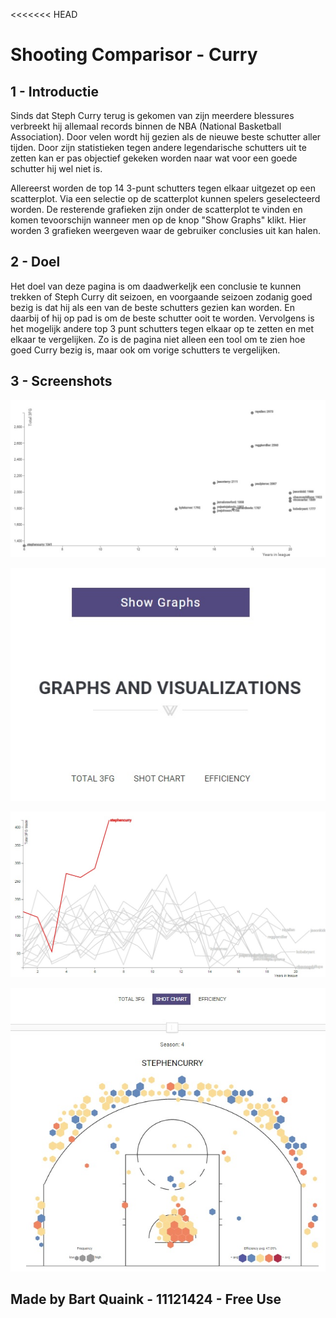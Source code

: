 <<<<<<< HEAD
# Shooting Comparisor - Curry

## 1 - Introductie

Sinds dat Steph Curry terug is gekomen van zijn meerdere blessures verbreekt hij allemaal records binnen de NBA (National Basketball Association). Door velen wordt hij gezien als de nieuwe beste schutter aller tijden. Door zijn statistieken tegen andere legendarische schutters uit te zetten kan er pas objectief gekeken worden naar wat voor een goede schutter hij wel niet is.

Allereerst worden de top 14 3-punt schutters tegen elkaar uitgezet op een scatterplot. Via een selectie op de scatterplot kunnen spelers geselecteerd worden. De resterende grafieken zijn onder de scatterplot te vinden en komen tevoorschijn wanneer men op de knop "Show Graphs" klikt. Hier worden 3 grafieken weergeven waar de gebruiker conclusies uit kan halen.

## 2 - Doel

Het doel van deze pagina is om daadwerkeljk een conclusie te kunnen trekken of Steph Curry dit seizoen, en voorgaande seizoen zodanig goed bezig is dat hij als een van de beste schutters gezien kan worden. En daarbij of hij op pad is om de beste schutter ooit te worden. Vervolgens is het mogelijk andere top 3 punt schutters tegen elkaar op te zetten en met elkaar te vergelijken. Zo is de pagina niet alleen een tool om te zien hoe goed Curry bezig is, maar ook om vorige schutters te vergelijken.

## 3 - Screenshots

![scatterplot](Code/doc/scatterplot.jpg)

![selections](Code/doc/selectorhub.jpg)

![linegraph](Code/doc/linegraphnew.jpg)

![shotchart](Code/doc/shotchartnew.jpg)

## Made by Bart Quaink - 11121424 - Free Use
